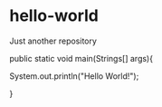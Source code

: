 # hello-world
Just another repository

public static void main(Strings[] args){

   System.out.println("Hello World!");

}
